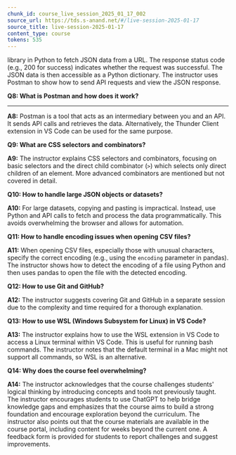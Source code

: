 ```yaml
---
chunk_id: course_live_session_2025_01_17_002
source_url: https://tds.s-anand.net/#/live-session-2025-01-17
source_title: live-session-2025-01-17
content_type: course
tokens: 535
---
```


 library in Python to fetch JSON data from a URL. The response status code (e.g., 200 for success) indicates whether the request was successful. The JSON data is then accessible as a Python dictionary. The instructor uses Postman to show how to send API requests and view the JSON response.

**Q8: What is Postman and how does it work?**

---

**A8:** Postman is a tool that acts as an intermediary between you and an API. It sends API calls and retrieves the data. Alternatively, the Thunder Client extension in VS Code can be used for the same purpose.

**Q9: What are CSS selectors and combinators?**

**A9:** The instructor explains CSS selectors and combinators, focusing on basic selectors and the direct child combinator (`>`) which selects only direct children of an element. More advanced combinators are mentioned but not covered in detail.

**Q10: How to handle large JSON objects or datasets?**

**A10:** For large datasets, copying and pasting is impractical. Instead, use Python and API calls to fetch and process the data programmatically. This avoids overwhelming the browser and allows for automation.

**Q11: How to handle encoding issues when opening CSV files?**

**A11:** When opening CSV files, especially those with unusual characters, specify the correct encoding (e.g., using the `encoding` parameter in pandas). The instructor shows how to detect the encoding of a file using Python and then uses pandas to open the file with the detected encoding.

**Q12: How to use Git and GitHub?**

**A12:** The instructor suggests covering Git and GitHub in a separate session due to the complexity and time required for a thorough explanation.

**Q13: How to use WSL (Windows Subsystem for Linux) in VS Code?**

**A13:** The instructor explains how to use the WSL extension in VS Code to access a Linux terminal within VS Code. This is useful for running bash commands. The instructor notes that the default terminal in a Mac might not support all commands, so WSL is an alternative.

**Q14: Why does the course feel overwhelming?**

**A14:** The instructor acknowledges that the course challenges students' logical thinking by introducing concepts and tools not previously taught. The instructor encourages students to use ChatGPT to help bridge knowledge gaps and emphasizes that the course aims to build a strong foundation and encourage exploration beyond the curriculum. The instructor also points out that the course materials are available in the course portal, including content for weeks beyond the current one. A feedback form is provided for students to report challenges and suggest improvements.
